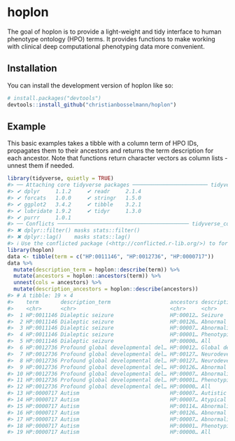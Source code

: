 
# hoplon

<!-- badges: start -->
<!-- badges: end -->

The goal of hoplon is to provide a light-weight and tidy interface to
human phenotype ontology (HPO) terms. It provides functions to make
working with clinical deep computational phenotyping data more
convenient.

## Installation

You can install the development version of hoplon like so:

``` r
# install.packages("devtools")
devtools::install_github("christianbosselmann/hoplon")
```

## Example

This basic examples takes a tibble with a column term of HPO IDs,
propagates them to their ancestors and returns the term description for
each ancestor. Note that functions return character vectors as column
lists - unnest them if needed.

``` r
library(tidyverse, quietly = TRUE)
#> ── Attaching core tidyverse packages ──────────────────────── tidyverse 2.0.0 ──
#> ✔ dplyr     1.1.2     ✔ readr     2.1.4
#> ✔ forcats   1.0.0     ✔ stringr   1.5.0
#> ✔ ggplot2   3.4.2     ✔ tibble    3.2.1
#> ✔ lubridate 1.9.2     ✔ tidyr     1.3.0
#> ✔ purrr     1.0.1     
#> ── Conflicts ────────────────────────────────────────── tidyverse_conflicts() ──
#> ✖ dplyr::filter() masks stats::filter()
#> ✖ dplyr::lag()    masks stats::lag()
#> ℹ Use the conflicted package (<http://conflicted.r-lib.org/>) to force all conflicts to become errors
library(hoplon)
data <- tibble(term = c("HP:0011146", "HP:0012736", "HP:0000717"))
data %>%
  mutate(description_term = hoplon::describe(term)) %>%
  mutate(ancestors = hoplon::ancestors(term)) %>% 
  unnest(cols = ancestors) %>%
  mutate(description_ancestors = hoplon::describe(ancestors)) 
#> # A tibble: 19 × 4
#>    term       description_term                   ancestors description_ancestors
#>    <chr>      <chr>                              <chr>     <chr>                
#>  1 HP:0011146 Dialeptic seizure                  HP:00012… Seizure              
#>  2 HP:0011146 Dialeptic seizure                  HP:00126… Abnormal nervous sys…
#>  3 HP:0011146 Dialeptic seizure                  HP:00007… Abnormality of the n…
#>  4 HP:0011146 Dialeptic seizure                  HP:00001… Phenotypic abnormali…
#>  5 HP:0011146 Dialeptic seizure                  HP:00000… All                  
#>  6 HP:0012736 Profound global developmental del… HP:00012… Global developmental…
#>  7 HP:0012736 Profound global developmental del… HP:00127… Neurodevelopmental d…
#>  8 HP:0012736 Profound global developmental del… HP:00127… Neurodevelopmental a…
#>  9 HP:0012736 Profound global developmental del… HP:00126… Abnormal nervous sys…
#> 10 HP:0012736 Profound global developmental del… HP:00007… Abnormality of the n…
#> 11 HP:0012736 Profound global developmental del… HP:00001… Phenotypic abnormali…
#> 12 HP:0012736 Profound global developmental del… HP:00000… All                  
#> 13 HP:0000717 Autism                             HP:00007… Autistic behavior    
#> 14 HP:0000717 Autism                             HP:00007… Atypical behavior    
#> 15 HP:0000717 Autism                             HP:00114… Abnormality of highe…
#> 16 HP:0000717 Autism                             HP:00126… Abnormal nervous sys…
#> 17 HP:0000717 Autism                             HP:00007… Abnormality of the n…
#> 18 HP:0000717 Autism                             HP:00001… Phenotypic abnormali…
#> 19 HP:0000717 Autism                             HP:00000… All
```
